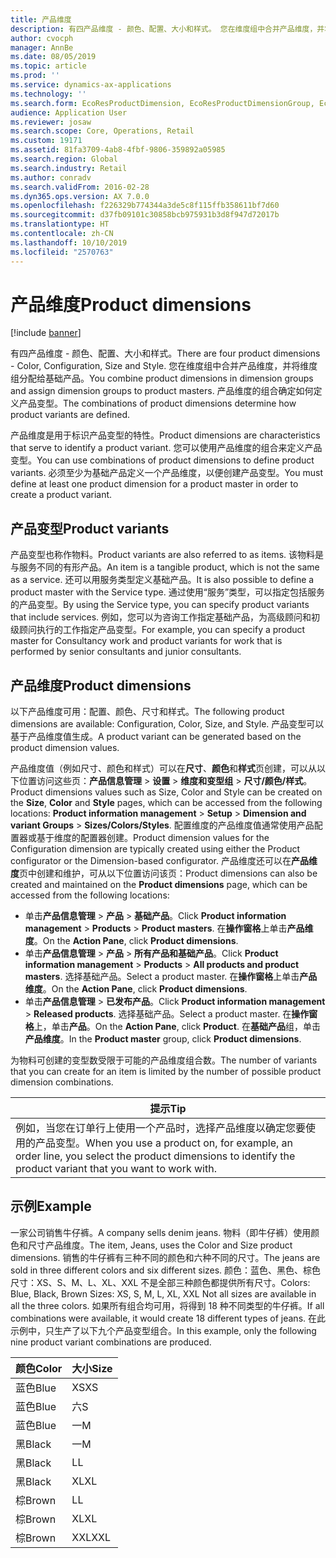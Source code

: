 ```yaml
---
title: 产品维度
description: 有四产品维度 - 颜色、配置、大小和样式。 您在维度组中合并产品维度，并将维度组分配给基础产品。 产品维度的组合确定如何定义产品变型。
author: cvocph
manager: AnnBe
ms.date: 08/05/2019
ms.topic: article
ms.prod: ''
ms.service: dynamics-ax-applications
ms.technology: ''
ms.search.form: EcoResProductDimension, EcoResProductDimensionGroup, EcoResProductMasterDimension, RetailEcoResColor, RetailEcoResSize, RetailEcoResStyle
audience: Application User
ms.reviewer: josaw
ms.search.scope: Core, Operations, Retail
ms.custom: 19171
ms.assetid: 81fa3709-4ab8-4fbf-9806-359892a05985
ms.search.region: Global
ms.search.industry: Retail
ms.author: conradv
ms.search.validFrom: 2016-02-28
ms.dyn365.ops.version: AX 7.0.0
ms.openlocfilehash: f226329b774344a3de5c8f115ffb358611bf7d60
ms.sourcegitcommit: d37fb09101c30858bcb975931b3d8f947d72017b
ms.translationtype: HT
ms.contentlocale: zh-CN
ms.lasthandoff: 10/10/2019
ms.locfileid: "2570763"
---
```

# <a name="product-dimensions"></a><span data-ttu-id="3c3b5-105">产品维度</span><span class="sxs-lookup"><span data-stu-id="3c3b5-105">Product dimensions</span></span>

[!include [banner](../includes/banner.md)]

<span data-ttu-id="3c3b5-106">有四产品维度 - 颜色、配置、大小和样式。</span><span class="sxs-lookup"><span data-stu-id="3c3b5-106">There are four product dimensions -  Color, Configuration, Size and Style.</span></span> <span data-ttu-id="3c3b5-107">您在维度组中合并产品维度，并将维度组分配给基础产品。</span><span class="sxs-lookup"><span data-stu-id="3c3b5-107">You combine product dimensions in dimension groups and assign dimension groups to product masters.</span></span> <span data-ttu-id="3c3b5-108">产品维度的组合确定如何定义产品变型。</span><span class="sxs-lookup"><span data-stu-id="3c3b5-108">The combinations of product dimensions determine how product variants are defined.</span></span>

<span data-ttu-id="3c3b5-109">产品维度是用于标识产品变型的特性。</span><span class="sxs-lookup"><span data-stu-id="3c3b5-109">Product dimensions are characteristics that serve to identify a product variant.</span></span> <span data-ttu-id="3c3b5-110">您可以使用产品维度的组合来定义产品变型。</span><span class="sxs-lookup"><span data-stu-id="3c3b5-110">You can use combinations of product dimensions to define product variants.</span></span> <span data-ttu-id="3c3b5-111">必须至少为基础产品定义一个产品维度，以便创建产品变型。</span><span class="sxs-lookup"><span data-stu-id="3c3b5-111">You must define at least one product dimension for a product master in order to create a product variant.</span></span>

## <a name="product-variants"></a><span data-ttu-id="3c3b5-112">产品变型</span><span class="sxs-lookup"><span data-stu-id="3c3b5-112">Product variants</span></span>

<span data-ttu-id="3c3b5-113">产品变型也称作物料。</span><span class="sxs-lookup"><span data-stu-id="3c3b5-113">Product variants are also referred to as items.</span></span> <span data-ttu-id="3c3b5-114">该物料是与服务不同的有形产品。</span><span class="sxs-lookup"><span data-stu-id="3c3b5-114">An item is a tangible product, which is not the same as a service.</span></span> <span data-ttu-id="3c3b5-115">还可以用服务类型定义基础产品。</span><span class="sxs-lookup"><span data-stu-id="3c3b5-115">It is also possible to define a product master with the Service type.</span></span> <span data-ttu-id="3c3b5-116">通过使用“服务”类型，可以指定包括服务的产品变型。</span><span class="sxs-lookup"><span data-stu-id="3c3b5-116">By using the Service type, you can specify product variants that include services.</span></span> <span data-ttu-id="3c3b5-117">例如，您可以为咨询工作指定基础产品，为高级顾问和初级顾问执行的工作指定产品变型。</span><span class="sxs-lookup"><span data-stu-id="3c3b5-117">For example, you can specify a product master for Consultancy work and product variants for work that is performed by senior consultants and junior consultants.</span></span>

## <a name="product-dimensions"></a><span data-ttu-id="3c3b5-118">产品维度</span><span class="sxs-lookup"><span data-stu-id="3c3b5-118">Product dimensions</span></span>
<span data-ttu-id="3c3b5-119">以下产品维度可用：配置、颜色、尺寸和样式。</span><span class="sxs-lookup"><span data-stu-id="3c3b5-119">The following product dimensions are available: Configuration, Color, Size, and Style.</span></span> <span data-ttu-id="3c3b5-120">产品变型可以基于产品维度值生成。</span><span class="sxs-lookup"><span data-stu-id="3c3b5-120">A product variant can be generated based on the product dimension values.</span></span>

<span data-ttu-id="3c3b5-121">产品维度值（例如尺寸、颜色和样式）可以在**尺寸**、**颜色**和**样式**页创建，可以从以下位置访问这些页：**产品信息管理** &gt; **设置** &gt; **维度和变型组** &gt; **尺寸/颜色/样式**。</span><span class="sxs-lookup"><span data-stu-id="3c3b5-121">Product dimensions values such as Size, Color and Style can be created on the **Size**, **Color** and **Style** pages, which can be accessed from the following locations: **Product information management** &gt; **Setup** &gt; **Dimension and variant Groups** &gt; **Sizes/Colors/Styles**.</span></span> <span data-ttu-id="3c3b5-122">配置维度的产品维度值通常使用产品配置器或基于维度的配置器创建。</span><span class="sxs-lookup"><span data-stu-id="3c3b5-122">Product dimension values for the Configuration dimension are typically created using either the Product configurator or the Dimension-based configurator.</span></span> <span data-ttu-id="3c3b5-123">产品维度还可以在**产品维度**页中创建和维护，可从以下位置访问该页：</span><span class="sxs-lookup"><span data-stu-id="3c3b5-123">Product dimensions can also be created and maintained on the **Product dimensions** page, which can be accessed from the following locations:</span></span>
-   <span data-ttu-id="3c3b5-124">单击**产品信息管理** &gt; **产品** &gt; **基础产品**。</span><span class="sxs-lookup"><span data-stu-id="3c3b5-124">Click **Product information management** &gt; **Products** &gt; **Product masters**.</span></span> <span data-ttu-id="3c3b5-125">在**操作窗格**上单击**产品维度**。</span><span class="sxs-lookup"><span data-stu-id="3c3b5-125">On the **Action Pane**, click **Product dimensions**.</span></span>
-   <span data-ttu-id="3c3b5-126">单击**产品信息管理** &gt; **产品** &gt; **所有产品和基础产品**。</span><span class="sxs-lookup"><span data-stu-id="3c3b5-126">Click **Product information management** &gt; **Products** &gt; **All products and product masters**.</span></span> <span data-ttu-id="3c3b5-127">选择基础产品。</span><span class="sxs-lookup"><span data-stu-id="3c3b5-127">Select a product master.</span></span> <span data-ttu-id="3c3b5-128">在**操作窗格**上单击**产品维度**。</span><span class="sxs-lookup"><span data-stu-id="3c3b5-128">On the **Action Pane**, click **Product dimensions**.</span></span>
-   <span data-ttu-id="3c3b5-129">单击**产品信息管理** &gt; **已发布产品**。</span><span class="sxs-lookup"><span data-stu-id="3c3b5-129">Click **Product information management** &gt; **Released products**.</span></span> <span data-ttu-id="3c3b5-130">选择基础产品。</span><span class="sxs-lookup"><span data-stu-id="3c3b5-130">Select a product master.</span></span> <span data-ttu-id="3c3b5-131">在**操作窗格**上，单击**产品**。</span><span class="sxs-lookup"><span data-stu-id="3c3b5-131">On the **Action Pane**, click **Product**.</span></span> <span data-ttu-id="3c3b5-132">在**基础产品**组，单击**产品维度**。</span><span class="sxs-lookup"><span data-stu-id="3c3b5-132">In the **Product master** group, click **Product dimensions**.</span></span>

<span data-ttu-id="3c3b5-133">为物料可创建的变型数受限于可能的产品维度组合数。</span><span class="sxs-lookup"><span data-stu-id="3c3b5-133">The number of variants that you can create for an item is limited by the number of possible product dimension combinations.</span></span>

| <span data-ttu-id="3c3b5-134">**提示**</span><span class="sxs-lookup"><span data-stu-id="3c3b5-134">**Tip**</span></span>                                                                                                                                              |
|------------------------------------------------------------------------------------------------------------------------------------------------------|
| <span data-ttu-id="3c3b5-135">例如，当您在订单行上使用一个产品时，选择产品维度以确定您要使用的产品变型。</span><span class="sxs-lookup"><span data-stu-id="3c3b5-135">When you use a product on, for example, an order line, you select the product dimensions to identify the product variant that you want to work with.</span></span> |

## <a name="example"></a><span data-ttu-id="3c3b5-136">示例</span><span class="sxs-lookup"><span data-stu-id="3c3b5-136">Example</span></span>
<span data-ttu-id="3c3b5-137">一家公司销售牛仔裤。</span><span class="sxs-lookup"><span data-stu-id="3c3b5-137">A company sells denim jeans.</span></span> <span data-ttu-id="3c3b5-138">物料（即牛仔裤）使用颜色和尺寸产品维度。</span><span class="sxs-lookup"><span data-stu-id="3c3b5-138">The item, Jeans, uses the Color and Size product dimensions.</span></span> <span data-ttu-id="3c3b5-139">销售的牛仔裤有三种不同的颜色和六种不同的尺寸。</span><span class="sxs-lookup"><span data-stu-id="3c3b5-139">The jeans are sold in three different colors and six different sizes.</span></span> <span data-ttu-id="3c3b5-140">颜色：蓝色、黑色、棕色 尺寸：XS、S、M、L、XL、XXL 不是全部三种颜色都提供所有尺寸。</span><span class="sxs-lookup"><span data-stu-id="3c3b5-140">Colors: Blue, Black, Brown Sizes: XS, S, M, L, XL, XXL Not all sizes are available in all the three colors.</span></span> <span data-ttu-id="3c3b5-141">如果所有组合均可用，将得到 18 种不同类型的牛仔裤。</span><span class="sxs-lookup"><span data-stu-id="3c3b5-141">If all combinations were available, it would create 18 different types of jeans.</span></span> <span data-ttu-id="3c3b5-142">在此示例中，只生产了以下九个产品变型组合。</span><span class="sxs-lookup"><span data-stu-id="3c3b5-142">In this example, only the following nine product variant combinations are produced.</span></span>

| <span data-ttu-id="3c3b5-143">颜色</span><span class="sxs-lookup"><span data-stu-id="3c3b5-143">Color</span></span> | <span data-ttu-id="3c3b5-144">大小</span><span class="sxs-lookup"><span data-stu-id="3c3b5-144">Size</span></span> |
|-------|------|
| <span data-ttu-id="3c3b5-145">蓝色</span><span class="sxs-lookup"><span data-stu-id="3c3b5-145">Blue</span></span>  | <span data-ttu-id="3c3b5-146">XS</span><span class="sxs-lookup"><span data-stu-id="3c3b5-146">XS</span></span>   |
| <span data-ttu-id="3c3b5-147">蓝色</span><span class="sxs-lookup"><span data-stu-id="3c3b5-147">Blue</span></span>  | <span data-ttu-id="3c3b5-148">六</span><span class="sxs-lookup"><span data-stu-id="3c3b5-148">S</span></span>    |
| <span data-ttu-id="3c3b5-149">蓝色</span><span class="sxs-lookup"><span data-stu-id="3c3b5-149">Blue</span></span>  | <span data-ttu-id="3c3b5-150">一</span><span class="sxs-lookup"><span data-stu-id="3c3b5-150">M</span></span>    |
| <span data-ttu-id="3c3b5-151">黑</span><span class="sxs-lookup"><span data-stu-id="3c3b5-151">Black</span></span> | <span data-ttu-id="3c3b5-152">一</span><span class="sxs-lookup"><span data-stu-id="3c3b5-152">M</span></span>    |
| <span data-ttu-id="3c3b5-153">黑</span><span class="sxs-lookup"><span data-stu-id="3c3b5-153">Black</span></span> | <span data-ttu-id="3c3b5-154">L</span><span class="sxs-lookup"><span data-stu-id="3c3b5-154">L</span></span>    |
| <span data-ttu-id="3c3b5-155">黑</span><span class="sxs-lookup"><span data-stu-id="3c3b5-155">Black</span></span> | <span data-ttu-id="3c3b5-156">XL</span><span class="sxs-lookup"><span data-stu-id="3c3b5-156">XL</span></span>   |
| <span data-ttu-id="3c3b5-157">棕</span><span class="sxs-lookup"><span data-stu-id="3c3b5-157">Brown</span></span> | <span data-ttu-id="3c3b5-158">L</span><span class="sxs-lookup"><span data-stu-id="3c3b5-158">L</span></span>    |
| <span data-ttu-id="3c3b5-159">棕</span><span class="sxs-lookup"><span data-stu-id="3c3b5-159">Brown</span></span> | <span data-ttu-id="3c3b5-160">XL</span><span class="sxs-lookup"><span data-stu-id="3c3b5-160">XL</span></span>   |
| <span data-ttu-id="3c3b5-161">棕</span><span class="sxs-lookup"><span data-stu-id="3c3b5-161">Brown</span></span> | <span data-ttu-id="3c3b5-162">XXL</span><span class="sxs-lookup"><span data-stu-id="3c3b5-162">XXL</span></span>  |





